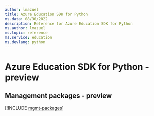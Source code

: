 ```yaml
---
author: lmazuel
title: Azure Education SDK for Python
ms.data: 08/30/2022
description: Reference for Azure Education SDK for Python
ms.author: lmazuel
ms.topic: reference
ms.service: education
ms.devlang: python
---
```

# Azure Education SDK for Python - preview

## Management packages - preview
[!INCLUDE [mgmt-packages](education-mgmt-index.md)]